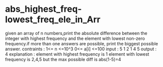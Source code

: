 # abs_highest_freq-lowest_freq_ele_in_Arr

given an array of n numbers,print the absolute difference between the integer with highest frequency and the element with lowest non-zero frequency.if more than one answers are possible, print the biggest possible answer.
contraints :
1<= n <=10^3
0<= a[i] <=100
input :
5
1 2 1 4 5
output :
4
explanation :
element with highest frequency is 1
element with lowest frequency is 2,4,5
but the max possible diff is abs(1-5)=4
